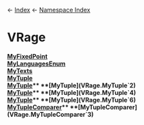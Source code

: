 ← [Index](Api-Index) ← [Namespace Index](Namespace-Index)

# VRage

**[MyFixedPoint](VRage.MyFixedPoint)**  
**[MyLanguagesEnum](VRage.MyLanguagesEnum)**  
**[MyTexts](VRage.MyTexts)**  
**[MyTuple](VRage.MyTuple)**  
**[MyTuple](VRage.MyTuple`1)**  
**[MyTuple](VRage.MyTuple`2)**  
**[MyTuple](VRage.MyTuple`3)**  
**[MyTuple](VRage.MyTuple`4)**  
**[MyTuple](VRage.MyTuple`5)**  
**[MyTuple](VRage.MyTuple`6)**  
**[MyTupleComparer](VRage.MyTupleComparer`2)**  
**[MyTupleComparer](VRage.MyTupleComparer`3)**

